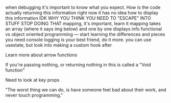 when debugging it's important to know what you expect. 
How is the code actually returning this information 
right now it has no idea how to display this information
IDK WHY YOU THINK YOU NEED TO "ESCAPE" INTO STUFF STOP DOING THAT
mapping, it's important, learn it
mapping takes an array (where it says img below) and one by one displays info
functional vs object oriented programming — start learning the differences and pieces you need
console logging is your best friend, do it more. 
you can use usestate, but look into making a custom hook after

Learn more about arrow functions

If you're passing nothing, or returning nothing in this is called a "Void function" 

Need to look at key props

"The worst thing we can do, is have someone feel bad about their work, and never touch programming."